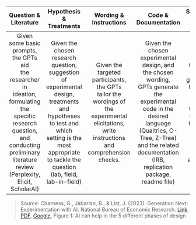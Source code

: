 


| Question & Literature | Hypothesis & Treatments | Wording & Instructions | Code & Documentation | Simulation & Code Audit |
| :---: | :---: | :---: | :---: | :---: |
| Given some basic <br> prompts, the GPTs aid <br> the researcher in <br> ideation, formulating the <br> specific research <br> question, and conducting <br> preliminary literature <br> review (Perplexity, Elicit, <br> ScholarAI) | Given the chosen <br> research question, <br> suggestion of <br> experimental design, <br> treatments and <br> hypotheses to test and <br> which setting is the most <br> appropriate to tackle the <br> question (lab, field, <br> lab-in-field) | Given the targeted <br> participants, the GPTs <br> tailor the wordings of the <br> experimental elicitations, <br> write instructions and <br> comprehension checks. | Given the chosen <br> experimental design, and <br> the chosen wording, <br> GPTs generate the <br> experimental code in the <br> desired language <br> (Qualtrics, O-Tree, Z-Tree) <br> and the related <br> documentation (IRB, <br> replication package, <br> readme file) | Once the code is <br> generated, the GPTs <br> checks whether the code <br> contains technical error, <br> simulate focus groups <br> and pilots |

> Source: Charness, G., Jabarian, B., & List, J. (2023). Generation Next: Experimentation with AI. National Bureau of Economic Research. [Link](https://doi.org/10.3386/w31679), [PDF](https://www.nber.org/system/files/working_papers/w31679/w31679.pdf), [Google](<https://scholar.google.com/scholar?q=Generation Next: Experimentation with AI>), Figure 1: AI can help in the 5 different phases of design
